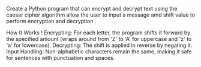 Create a Python program that can encrypt and decrypt text using the caesar cipher algorithm allow the user to input a message amd shift value to perform encryption and decryption .

How It Works !
Encrypting: For each letter, the program shifts it forward by the specified amount (wraps around from 'Z' to 'A' for uppercase and 'z' to 'a' for lowercase).
Decrypting: The shift is applied in reverse by negating it.
Input Handling: Non-alphabetic characters remain the same, making it safe for sentences with punctuation and spaces.

